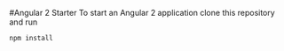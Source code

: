 #Angular 2 Starter
To start an Angular 2 application clone this repository and run 

`npm install`

